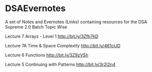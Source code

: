 # DSAEvernotes
A set of Notes and Evernotes (Links) containing resources for the DSA Supreme 2.0 Batch Topic Wise

Lecture 7
Arrays - Level 1
http://bit.ly/3Zfh7kD

Lecture 7A
Time & Space Complexity
http://bit.ly/461clJD

Lecture 6
Functions
http://bit.ly/3Z9zVSh

Lecture 5
Continuing with Patterns
http://bit.ly/3r2I2n4
